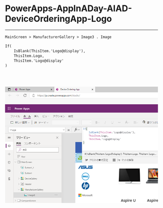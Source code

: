 # PowerApps-AppInADay-AIAD-DeviceOrderingApp-Logo

---

```
MainScreen > ManufacturerGallery > Image3 . Image
```

```
If(
    IsBlank(ThisItem.'Logo@display'),
    ThisItem.Logo,
    ThisItem.'Logo@display'
)
```

<br>
<br>

![ScreenShot](https://raw.githubusercontent.com/yuazuma/PowerApps-AppInADay-AIAD-DeviceOrderingApp-Logo/main/ScreenShot.png "ScreenShot")
